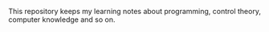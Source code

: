 This repository keeps my learning notes about programming, control theory, computer knowledge and so on.
